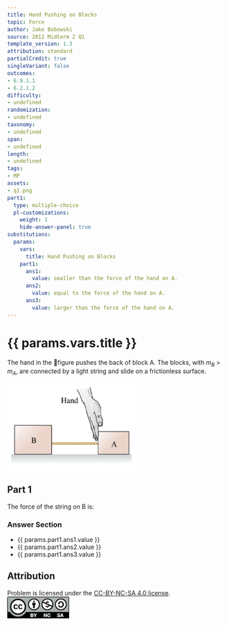 ```yaml
---
title: Hand Pushing on Blocks
topic: Force
author: Jake Bobowski
source: 2012 Midterm 2 Q1
template_version: 1.3
attribution: standard
partialCredit: true
singleVariant: false
outcomes:
- 6.9.1.1
- 6.2.1.2
difficulty:
- undefined
randomization:
- undefined
taxonomy:
- undefined
span:
- undefined
length:
- undefined
tags:
- MP
assets:
- q1.png
part1:
  type: multiple-choice
  pl-customizations:
    weight: 1
    hide-answer-panel: true
substitutions:
  params:
    vars:
      title: Hand Pushing on Blocks
    part1:
      ans1:
        value: smaller than the force of the hand on A.
      ans2:
        value: equal to the force of the hand on A.
      ans3:
        value: larger than the force of the hand on A.
---
```

# {{ params.vars.title }}
The hand in the figure pushes the back of block A.
The blocks, with $m_B$ > $m_A$, are connected by a light string and slide on a frictionless surface.

<img src="q1.png" width=300 alt="Hand pushing on block A connected to block B">

## Part 1

The force of the string on B is:

### Answer Section

- {{ params.part1.ans1.value }}
- {{ params.part1.ans2.value }}
- {{ params.part1.ans3.value }}

## Attribution

Problem is licensed under the [CC-BY-NC-SA 4.0 license](https://creativecommons.org/licenses/by-nc-sa/4.0/).<br> ![The Creative Commons 4.0 license requiring attribution-BY, non-commercial-NC, and share-alike-SA license.](https://raw.githubusercontent.com/firasm/bits/master/by-nc-sa.png)